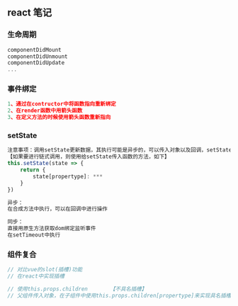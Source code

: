 ## react 笔记

### 生命周期
```javascript
componentDidMount
componentDidUnmount
componentDidUpdate
...
```

### 事件绑定
```javascript
1、通过在contructor中将函数指向重新绑定
2、在render函数中用箭头函数
3、在定义方法的时候使用箭头函数重新指向
```

### setState
```javascript
注意事项：调用setState更新数据，其执行可能是异步的，可以传入对象以及回调，setState是批量更新的，不能出现连续执行，否则只会执行后执行的那一次操作
【如果要进行链式调用，则使用给setState传入函数的方法，如下】
this.setState(state => {
    return {
        state[propertype]: ***
    }
})

异步：
在合成方法中执行，可以在回调中进行操作

同步：
直接用原生方法获取dom绑定监听事件
在setTimeout中执行

```


### 组件复合

```javascript
// 对比vue的slot(插槽)功能
// 在react中实现插槽

// 使用this.props.children       【不具名插槽】
// 父组件传入对象，在子组件中使用this.props.children[propertype]来实现具名插槽

```
